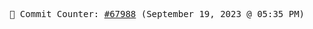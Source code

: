<p align="center">
    <samp>
        📮 Commit Counter: <a href="https://github.com/Javascript-void0/Javascript-void0/commits/main">#67988</a> (September 19, 2023 @ 05:35 PM)
    </samp>
</p>